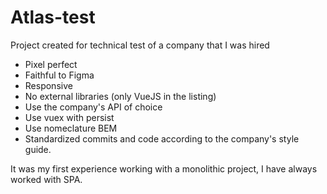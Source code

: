 # Atlas-test
Project created for technical test of a company that I was hired

- Pixel perfect
- Faithful to Figma
- Responsive
- No external libraries (only VueJS in the listing)
- Use the company's API of choice
- Use vuex with persist
- Use nomeclature BEM
- Standardized commits and code according to the company's style guide.

It was my first experience working with a monolithic project, I have always worked with SPA.

